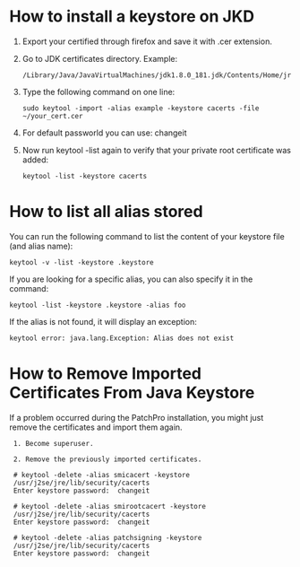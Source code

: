 # How to install a keystore on JKD
1. Export your certified through firefox and save it with .cer extension.

2. Go to JDK certificates directory. Example: 
   ```
   /Library/Java/JavaVirtualMachines/jdk1.8.0_181.jdk/Contents/Home/jre/lib/security
   ```

3. Type the following command on one line:

   ```shell
   sudo keytool -import -alias example -keystore cacerts -file ~/your_cert.cer
   ```

  4. For default passworld you can use: changeit

5. Now run keytool -list again to verify that your private root certificate was added:

     ```shell
     keytool -list -keystore cacerts
     ```

# How to list all alias stored
You can run the following command to list the content of your keystore file (and alias name):
   ```
   keytool -v -list -keystore .keystore
   ```

If you are looking for a specific alias, you can also specify it in the command:
   ```
   keytool -list -keystore .keystore -alias foo
   ```

If the alias is not found, it will display an exception:
   ```   
   keytool error: java.lang.Exception: Alias does not exist 
   ```

# How to Remove Imported Certificates From Java Keystore

If a problem occurred during the PatchPro installation, you might just remove the certificates and import them again.
   ```
    1. Become superuser.

    2. Remove the previously imported certificates.

    # keytool -delete -alias smicacert -keystore 
    /usr/j2se/jre/lib/security/cacerts
    Enter keystore password:  changeit

    # keytool -delete -alias smirootcacert -keystore 
    /usr/j2se/jre/lib/security/cacerts
    Enter keystore password:  changeit

    # keytool -delete -alias patchsigning -keystore 
    /usr/j2se/jre/lib/security/cacerts
    Enter keystore password:  changeit
   ```
